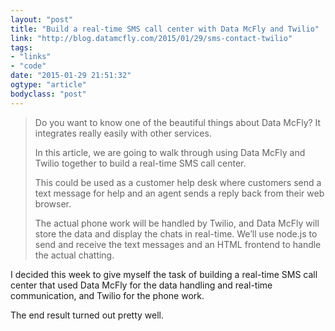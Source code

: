 ```yaml
---
layout: "post"
title: "Build a real-time SMS call center with Data McFly and Twilio"
link: "http://blog.datamcfly.com/2015/01/29/sms-contact-twilio"
tags: 
- "links"
- "code"
date: "2015-01-29 21:51:32"
ogtype: "article"
bodyclass: "post"
---
```


> Do you want to know one of the beautiful things about Data McFly? It integrates really easily with other services.
> 
>  In this article, we are going to walk through using Data McFly and Twilio together to build a real-time SMS call center.
> 
>  This could be used as a customer help desk where customers send a text message for help and an agent sends a reply back from their web browser.
> 
>  The actual phone work will be handled by Twilio, and Data McFly will store the data and display the chats in real-time. We’ll use node.js to send and receive the text messages and an HTML frontend to handle the actual chatting.

I decided this week to give myself the task of building a real-time SMS call center that used Data McFly for the data handling and real-time communication, and Twilio for the phone work.

The end result turned out pretty well.